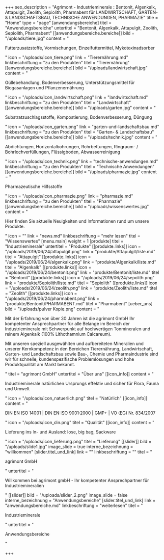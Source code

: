 +++
seo_description = "Agrimont - Industrieminerale : Bentonit, Algenkalk, Attapulgit, Zeolith, Sepiolith, Pharmabent für LANDWIRTSCHAFT, GARTEN- & LANDSCHAFTSBAU, TECHNISCHE ANWENDUNGEN, PHARMAZIE"
title = "Home"
type = "page"
[anwendungsbereiche]
titel = "Anwendungsbereiche"
untertitel = "Bentonit, Algenkalk, Attapulgit, Zeolith, Sepiolith, Pharmabent"
[[anwendungsbereiche.bereiche]]
bild = "/uploads/tiere.jpg"
content = "<p>Futterzusatzstoffe, Vormischungen, Einzelfuttermittel, Mykotoxinadsorber</p>"
icon = "/uploads/icon_tiere.png"
link = "Tierernährung.md"
linkbeschriftung = "zu den Produkten"
titel = "Tierernährung"
[[anwendungsbereiche.bereiche]]
bild = "/uploads/landwirtschaft.jpg"
content = "<p>Güllebehandlung, Bodenverbesserung, Unterstützungsmittel für Biogasanlagen und Pflanzenernährung</p>"
icon = "/uploads/Icon_landwirtschaft.png"
link = "landwirtschaft.md"
linkbeschriftung = "zu den Produkten"
titel = "Landwirtschaft"
[[anwendungsbereiche.bereiche]]
bild = "/uploads/garten.jpg"
content = "<p>Substratzuschlagsstoffe, Kompostierung, Bodenverbesserung, Düngung</p>"
icon = "/uploads/icon_garten.png"
link = "garten-und-landschaftsbau.md"
linkbeschriftung = "zu den Produkten"
titel = "Garten- & Landschaftsbau"
[[anwendungsbereiche.bereiche]]
bild = "/uploads/technik.jpg"
content = "<p>Abdichtungen, Horizontalbohrungen, Rohrbettungen, Ringraum- / Bohrlochverfüllungen, Flüssigboden, Abwasserreinigung</p>"
icon = "/uploads/icon_technik.png"
link = "technische-anwendungen.md"
linkbeschriftung = "zu den Produkten"
titel = "Technische Anwendungen"
[[anwendungsbereiche.bereiche]]
bild = "/uploads/pharmazie.jpg"
content = "<p>Pharmazeutische Hilfsstoffe</p>"
icon = "/uploads/icon_pharmazie.png"
link = "pharmazie.md"
linkbeschriftung = "zu den Produkten"
titel = "Pharmazie"
[[anwendungsbereiche.bereiche]]
bild = "/uploads/wissenswertes.jpg"
content = "<p>Hier finden Sie aktuelle Neuigkeiten und Informationen rund um unsere Produkte.</p>"
icon = ""
link = "news.md"
linkbeschriftung = "mehr lesen"
titel = "Wissenswertes"
[menu.main]
weight = 1
[produkte]
titel = "Industrieminerale"
untertitel = "Produkte"
[[produkte.links]]
icon = "/uploads/2019/06/24/attapulgit.png"
link = "produkte/Attapulgit/liste.md"
titel = "Attapulgit"
[[produkte.links]]
icon = "/uploads/2019/06/24/algenkalk.png"
link = "produkte/Algenkalk/liste.md"
titel = "Algenkalk"
[[produkte.links]]
icon = "/uploads/2019/06/24/bentonit.png"
link = "produkte/Bentonit/liste.md"
titel = "Bentonit"
[[produkte.links]]
icon = "/uploads/2019/06/24/sepolith.png"
link = "produkte/Sepiolith/liste.md"
titel = "Sepiolith"
[[produkte.links]]
icon = "/uploads/2019/06/24/zeolith.png"
link = "produkte/Zeolith/liste.md"
titel = "Zeolith"
[[produkte.links]]
icon = "/uploads/2019/06/24/pharmabent.png"
link = "produkte/Bentonit/PHARMABENT.md"
titel = "Pharmabent"
[ueber_uns]
bild = "/uploads/pulver Kopie.png"
content = "<p>Mit der Erfahrung von über 30 Jahren ist die agrimont GmbH Ihr kompetenter Ansprechpartner für alle Belange im Bereich der Industrieminerale mit Schwerpunkt auf hochwertigen Tonmineralen und reinem Algenkalk (100% Lithothamnium Calcareum).</p><p>Mit unseren speziell ausgewählten und aufbereiteten Mineralien und unserer Kernkompetenz in den Bereichen Tierernährung, Landwirtschaft, Garten- und Landschaftsbau sowie Bau-, Chemie und Pharmaindustrie sind wir für schnelle, kundenspezifische Problemlösungen und hohe Produktqualität am Markt bekannt.</p>"
titel = "agrimont GmbH"
untertitel = "Über uns"
[[icon_info]]
content = "<p>Industrieminerale natürlichen Ursprungs effektiv und sicher für Flora, Fauna und Umwelt</p>"
icon = "/uploads/icon_natuerlich.png"
titel = "Natürlich"
[[icon_info]]
content = "<p>DIN EN ISO 14001 | DIN EN ISO 9001:2000 | GMP+ | VO (EG) Nr. 834/2007</p>"
icon = "/uploads/icon_din.png"
titel = "Qualität"
[[icon_info]]
content = "<p>Lieferung ins In- und Ausland: lose, big bag, Sackware</p>"
icon = "/uploads/icon_lieferung.png"
titel = "Lieferung"
[[slider]]
bild = "/uploads/slide1.jpg"
image_slide = true
interne_bezeichnung = "willkommen"
[slider.titel_und_link]
link = ""
linkbeschriftung = ""
titel = "<p>agrimont GmbH</p>"
untertitel = "<p>Willkommen bei agrimont gmbH - Ihr kompetenter Ansprechpartner für Industriemineralien</p>"
[[slider]]
bild = "/uploads/slider_2.png"
image_slide = false
interne_bezeichnung = "Anwendungsbereiche"
[slider.titel_und_link]
link = "anwendungsbereiche.md"
linkbeschriftung = "weiterlesen"
titel = "<p>Industrieminerale</p>"
untertitel = "<p>Anwendungsbereiche</p>"

+++
